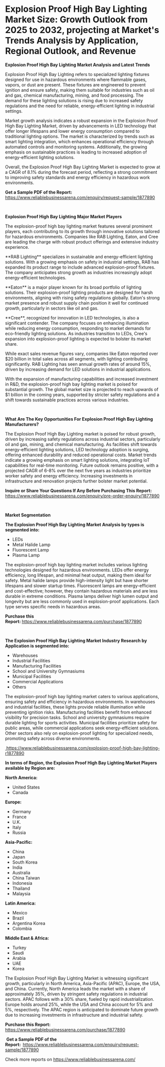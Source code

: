 <p><h1>Explosion Proof High Bay Lighting Market Size: Growth Outlook from 2025 to 2032, projecting at Market's Trends Analysis by Application, Regional Outlook, and Revenue</h1></p><p><strong>Explosion Proof High Bay Lighting Market Analysis and Latest Trends</strong></p>
<p><p>Explosion Proof High Bay Lighting refers to specialized lighting fixtures designed for use in hazardous environments where flammable gases, vapors, or dust are present. These fixtures are engineered to prevent ignition and ensure safety, making them suitable for industries such as oil and gas, chemical manufacturing, mining, and food processing. The demand for these lighting solutions is rising due to increased safety regulations and the need for reliable, energy-efficient lighting in industrial settings.</p><p>Market growth analysis indicates a robust expansion in the Explosion Proof High Bay Lighting Market, driven by advancements in LED technology that offer longer lifespans and lower energy consumption compared to traditional lighting options. The market is characterized by trends such as smart lighting integration, which enhances operational efficiency through automated controls and monitoring systems. Additionally, the growing emphasis on sustainable practices is leading to increased adoption of energy-efficient lighting solutions.</p><p>Overall, the Explosion Proof High Bay Lighting Market is expected to grow at a CAGR of 8.1% during the forecast period, reflecting a strong commitment to improving safety standards and energy efficiency in hazardous work environments.</p></p>
<p><strong>Get a Sample PDF of the Report:&nbsp;</strong> <a href="https://www.reliablebusinessarena.com/enquiry/request-sample/1877890?utm_campaign=3042&utm_medium=2&utm_source=Github&utm_content=ia&utm_term=11042025&utm_id=explosion-proof-high-bay-lighting">https://www.reliablebusinessarena.com/enquiry/request-sample/1877890</a></p>
<p>&nbsp;</p>
<p><strong>Explosion Proof High Bay Lighting Major Market Players</strong></p>
<p><p>The explosion-proof high bay lighting market features several prominent players, each contributing to its growth through innovative solutions tailored for hazardous environments. Companies like RAB Lighting, Eaton, and Cree are leading the charge with robust product offerings and extensive industry experience.</p><p>**RAB Lighting** specializes in sustainable and energy-efficient lighting solutions. With a growing emphasis on safety in industrial settings, RAB has expanded its product range to include advanced explosion-proof fixtures. The company anticipates strong growth as industries increasingly adopt energy-efficient technologies.</p><p>**Eaton** is a major player known for its broad portfolio of lighting solutions. Their explosion-proof lighting products are designed for harsh environments, aligning with rising safety regulations globally. Eaton's strong market presence and robust supply chain position it well for continued growth, particularly in sectors like oil and gas.</p><p>**Cree**, recognized for innovation in LED technologies, is also a significant contender. The company focuses on enhancing illumination while reducing energy consumption, responding to market demands for eco-friendly lighting solutions. As industries transition to LEDs, Cree's expansion into explosion-proof lighting is expected to bolster its market share.</p><p>While exact sales revenue figures vary, companies like Eaton reported over $20 billion in total sales across all segments, with lighting contributing significantly. RAB Lighting has seen annual growth rates of around 15%, driven by increasing demand for LED solutions in industrial applications.</p><p>With the expansion of manufacturing capabilities and increased investment in R&D, the explosion-proof high bay lighting market is poised for substantial growth. The global market size is projected to reach upwards of $1 billion in the coming years, supported by stricter safety regulations and a shift towards sustainable practices across various industries.</p></p>
<p>&nbsp;</p>
<p><strong>What Are The Key Opportunities For Explosion Proof High Bay Lighting Manufacturers?</strong></p>
<p><p>The Explosion Proof High Bay Lighting market is poised for robust growth, driven by increasing safety regulations across industrial sectors, particularly oil and gas, mining, and chemical manufacturing. As facilities shift towards energy-efficient lighting solutions, LED technology adoption is surging, offering enhanced durability and reduced operational costs. Market trends indicate a growing emphasis on smart lighting solutions, integrating IoT capabilities for real-time monitoring. Future outlook remains positive, with a projected CAGR of 6-8% over the next five years as industries prioritize worker safety and energy efficiency. Increasing investments in infrastructure and renovation projects further bolster market potential.</p></p>
<p><strong>Inquire or Share Your Questions If Any Before Purchasing This Report:</strong> <a href="https://www.reliablebusinessarena.com/enquiry/pre-order-enquiry/1877890?utm_campaign=3042&utm_medium=2&utm_source=Github&utm_content=ia&utm_term=11042025&utm_id=explosion-proof-high-bay-lighting">https://www.reliablebusinessarena.com/enquiry/pre-order-enquiry/1877890</a></p>
<p>&nbsp;</p>
<p><strong>Market Segmentation</strong></p>
<p><strong>The Explosion Proof High Bay Lighting Market Analysis by types is segmented into:</strong></p>
<p><ul><li>LEDs</li><li>Metal Halide Lamp</li><li>Fluorescent Lamp</li><li>Plasma Lamp</li></ul></p>
<p><p>The explosion-proof high bay lighting market includes various lighting technologies designed for hazardous environments. LEDs offer energy efficiency, long lifespan, and minimal heat output, making them ideal for safety. Metal halide lamps provide high-intensity light but have shorter lifespans and slower startup times. Fluorescent lamps are energy-efficient and cost-effective; however, they contain hazardous materials and are less durable in extreme conditions. Plasma lamps deliver high lumen output and longevity but are less commonly used in explosion-proof applications. Each type serves specific needs in hazardous areas.</p></p>
<p><strong>Purchase this Report:&nbsp;</strong><a href="https://www.reliablebusinessarena.com/purchase/1877890?utm_campaign=3042&utm_medium=2&utm_source=Github&utm_content=ia&utm_term=11042025&utm_id=explosion-proof-high-bay-lighting">https://www.reliablebusinessarena.com/purchase/1877890</a></p>
<p>&nbsp;</p>
<p><strong>The Explosion Proof High Bay Lighting Market Industry Research by Application is segmented into:</strong></p>
<p><ul><li>Warehouses</li><li>Industrial Facilities</li><li>Manufacturing Facilities</li><li>School and University Gymnasiums</li><li>Municipal Facilities</li><li>Commercial Applications</li><li>Others</li></ul></p>
<p><p>The explosion-proof high bay lighting market caters to various applications, ensuring safety and efficiency in hazardous environments. In warehouses and industrial facilities, these lights provide reliable illumination while preventing ignition risks. Manufacturing facilities benefit from enhanced visibility for precision tasks. School and university gymnasiums require durable lighting for sports activities. Municipal facilities prioritize safety for public areas, while commercial applications seek energy-efficient solutions. Other sectors also rely on explosion-proof lighting for specialized needs, promoting safety across diverse environments.</p></p>
<p><a href="https://www.reliablebusinessarena.com/explosion-proof-high-bay-lighting-r1877890?utm_campaign=3042&utm_medium=2&utm_source=Github&utm_content=ia&utm_term=11042025&utm_id=explosion-proof-high-bay-lighting">&nbsp;https://www.reliablebusinessarena.com/explosion-proof-high-bay-lighting-r1877890</a></p>
<p><strong>In terms of Region, the Explosion Proof High Bay Lighting Market Players available by Region are:</strong></p>
<p>
    <p> <strong> North America: </strong>
        <ul>
            <li>United States</li>
            <li>Canada</li>
        </ul>
        </p> 
    <p> <strong> Europe: </strong>
        <ul>
            <li>Germany</li>
            <li>France</li>
            <li>U.K.</li>
            <li>Italy</li>
            <li>Russia</li>
        </ul>
        </p> 
    <p> <strong> Asia-Pacific: </strong>
        <ul>
            <li>China</li>
            <li>Japan</li>
            <li>South Korea</li>
            <li>India</li>
            <li>Australia</li>
            <li>China Taiwan</li>
            <li>Indonesia</li>
            <li>Thailand</li>
            <li>Malaysia</li>
        </ul>
        </p> 
    <p> <strong> Latin America: </strong>
        <ul>
            <li>Mexico</li>
            <li>Brazil</li>
            <li>Argentina Korea</li>
            <li>Colombia</li>
        </ul>
        </p> 
    <p> <strong> Middle East & Africa: </strong>
        <ul>
            <li>Turkey</li>
            <li>Saudi</li>
            <li>Arabia</li>
            <li>UAE</li>
            <li>Korea</li>
        </ul>
    </p>
    </p>
<p><p>The Explosion Proof High Bay Lighting Market is witnessing significant growth, particularly in North America, Asia-Pacific (APAC), Europe, the USA, and China. Currently, North America leads the market with a share of approximately 35%, driven by stringent safety regulations in industrial sectors. APAC follows with a 30% share, fueled by rapid industrialization. Europe holds around 25%, while the USA and China account for 5% and 5%, respectively. The APAC region is anticipated to dominate future growth due to increasing investments in infrastructure and industrial safety.</p></p>
<p><strong>Purchase this Report: </strong><a href="https://www.reliablebusinessarena.com/purchase/1877890?utm_campaign=3042&utm_medium=2&utm_source=Github&utm_content=ia&utm_term=11042025&utm_id=explosion-proof-high-bay-lighting">https://www.reliablebusinessarena.com/purchase/1877890</a></p>
<p>&nbsp;<strong>Get a Sample PDF of the Report:&nbsp;&nbsp;</strong><a href="https://www.reliablebusinessarena.com/enquiry/request-sample/1877890?utm_campaign=3042&utm_medium=2&utm_source=Github&utm_content=ia&utm_term=11042025&utm_id=explosion-proof-high-bay-lighting">https://www.reliablebusinessarena.com/enquiry/request-sample/1877890</a></p>
<p><strong></strong></p>
<p>Check more reports on <a href="https://www.reliablebusinessarena.com/?utm_campaign=3042&utm_medium=2&utm_source=Github&utm_content=ia&utm_term=11042025&utm_id=explosion-proof-high-bay-lighting">https://www.reliablebusinessarena.com/</a></p>